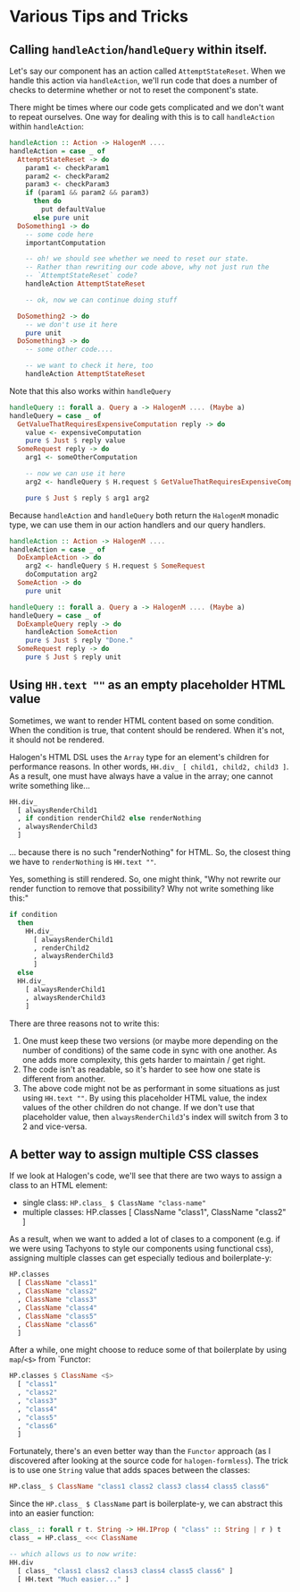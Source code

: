 # Various Tips and Tricks

## Calling `handleAction`/`handleQuery` within itself.

Let's say our component has an action called `AttemptStateReset`. When we handle this action via `handleAction`, we'll run code that does a number of checks to determine whether or not to reset the component's state.

There might be times where our code gets complicated and we don't want to repeat ourselves. One way for dealing with this is to call `handleAction` within `handleAction`:

```purescript
handleAction :: Action -> HalogenM ....
handleAction = case _ of
  AttemptStateReset -> do
    param1 <- checkParam1
    param2 <- checkParam2
    param3 <- checkParam3
    if (param1 && param2 && param3)
      then do
        put defaultValue
      else pure unit
  DoSomething1 -> do
    -- some code here
    importantComputation

    -- oh! we should see whether we need to reset our state.
    -- Rather than rewriting our code above, why not just run the
    -- `AttemptStateReset` code?
    handleAction AttemptStateReset

    -- ok, now we can continue doing stuff

  DoSomething2 -> do
    -- we don't use it here
    pure unit
  DoSomething3 -> do
    -- some other code....

    -- we want to check it here, too
    handleAction AttemptStateReset
```

Note that this also works within `handleQuery`
```purescript
handleQuery :: forall a. Query a -> HalogenM .... (Maybe a)
handleQuery = case _ of
  GetValueThatRequiresExpensiveComputation reply -> do
    value <- expensiveComputation
    pure $ Just $ reply value
  SomeRequest reply -> do
    arg1 <- someOtherComputation

    -- now we can use it here
    arg2 <- handleQuery $ H.request $ GetValueThatRequiresExpensiveComputation

    pure $ Just $ reply $ arg1 arg2
```
Because `handleAction` and `handleQuery` both return the `HalogenM` monadic type, we can use them in our action handlers and our query handlers.

```purescript
handleAction :: Action -> HalogenM ....
handleAction = case _ of
  DoExampleAction -> do
    arg2 <- handleQuery $ H.request $ SomeRequest
    doComputation arg2
  SomeAction -> do
    pure unit

handleQuery :: forall a. Query a -> HalogenM .... (Maybe a)
handleQuery = case _ of
  DoExampleQuery reply -> do
    handleAction SomeAction
    pure $ Just $ reply "Done."
  SomeRequest reply -> do
    pure $ Just $ reply unit
```

## Using `HH.text ""` as an empty placeholder HTML value

Sometimes, we want to render HTML content based on some condition. When the condition is true, that content should be rendered. When it's not, it should not be rendered.

Halogen's HTML DSL uses the `Array` type for an element's children for performance reasons. In other words, `HH.div_ [ child1, child2, child3 ]`. As a result, one must have always have a value in the array; one cannot write something like...
```purescript
HH.div_
  [ alwaysRenderChild1
  , if condition renderChild2 else renderNothing
  , alwaysRenderChild3
  ]
```
... because there is no such "renderNothing" for HTML. So, the closest thing we have to `renderNothing` is `HH.text ""`.

Yes, something is still rendered. So, one might think, "Why not rewrite our render function to remove that possibility? Why not write something like this:"
```purescript
if condition
  then
    HH.div_
      [ alwaysRenderChild1
      , renderChild2
      , alwaysRenderChild3
      ]
  else
  HH.div_
    [ alwaysRenderChild1
    , alwaysRenderChild3
    ]
```
There are three reasons not to write this:
1. One must keep these two versions (or maybe more depending on the number of conditions) of the same code in sync with one another. As one adds more complexity, this gets harder to maintain / get right.
2. The code isn't as readable, so it's harder to see how one state is different from another.
3. The above code might not be as performant in some situations as just using `HH.text ""`. By using this placeholder HTML value, the index values of the other children do not change. If we don't use that placeholder value, then `alwaysRenderChild3`'s index will switch from 3 to 2 and vice-versa.

## A better way to assign multiple CSS classes

If we look at Halogen's code, we'll see that there are two ways to assign a class to an HTML element:
- single class: `HP.class_ $ ClassName "class-name"`
- multiple classes: HP.classes [ ClassName "class1", ClassName "class2" ]

As a result, when we want to added a lot of clases to a component (e.g. if we were using Tachyons to style our components using functional css), assigning multiple classes can get especially tedious and boilerplate-y:
```purescript
HP.classes
  [ ClassName "class1"
  , ClassName "class2"
  , ClassName "class3"
  , ClassName "class4"
  , ClassName "class5"
  , ClassName "class6"
  ]
```
After a while, one might choose to reduce some of that boilerplate by using `map`/`<$>` from `Functor:
```purescript
HP.classes $ ClassName <$>
  [ "class1"
  , "class2"
  , "class3"
  , "class4"
  , "class5"
  , "class6"
  ]
```
Fortunately, there's an even better way than the `Functor` approach (as I discovered after looking at the source code for `halogen-formless`). The trick is to use one `String` value that adds spaces between the classes:
```purescript
HP.class_ $ ClassName "class1 class2 class3 class4 class5 class6"
```
Since the `HP.class_ $ ClassName` part is boilerplate-y, we can abstract this into an easier function:
```purescript
class_ :: forall r t. String -> HH.IProp ( "class" :: String | r ) t
class_ = HP.class_ <<< ClassName

-- which allows us to now write:
HH.div
  [ class_ "class1 class2 class3 class4 class5 class6" ]
  [ HH.text "Much easier..." ]
```
